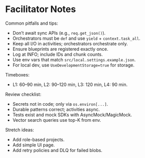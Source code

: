 # Facilitator Notes

Common pitfalls and tips:
- Don’t await sync APIs (e.g., `req.get_json()`).
- Orchestrators must be `def` and use `yield` + `context.task_all`.
- Keep all I/O in activities; orchestrators orchestrate only.
- Ensure blueprints are registered exactly once.
- Log at INFO; include IDs and chunk counts.
- Use env vars that match `src/local.settings.example.json`.
- For local dev, use `UseDevelopmentStorage=true` for storage.

Timeboxes:
- L1: 60–90 min, L2: 90–120 min, L3: 120 min, L4: 90 min.

Review checklist:
- Secrets not in code; only via `os.environ[...]`.
- Durable patterns correct; activities async.
- Tests exist and mock SDKs with AsyncMock/MagicMock.
- Vector search queries use top-K from env.

Stretch ideas:
- Add role-based projects.
- Add simple UI page.
- Add retry policies and DLQ for failed blobs.
